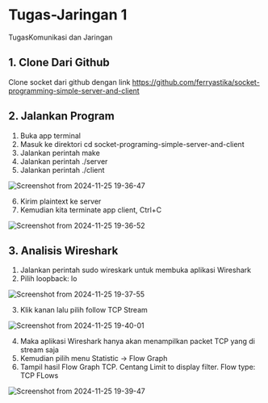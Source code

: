 # Tugas-Jaringan 1
TugasKomunikasi dan Jaringan

## 1. Clone Dari Github
Clone socket dari github dengan link https://github.com/ferryastika/socket-programming-simple-server-and-client

## 2. Jalankan Program
1. Buka app terminal
2. Masuk ke direktori cd socket-programing-simple-server-and-client
3. Jalankan perintah make
4. Jalankan perintah ./server
5. Jalankan perintah ./client
   
![Screenshot from 2024-11-25 19-36-47](https://github.com/user-attachments/assets/48d274fc-60bf-4f22-a267-7b011cffdf84)

6. Kirim plaintext ke server
7. Kemudian kita terminate app client, Ctrl+C

![Screenshot from 2024-11-25 19-36-52](https://github.com/user-attachments/assets/4d0c86f3-64af-4dae-b78b-e87a954df130)


## 3. Analisis Wireshark

1. Jalankan perintah sudo wireskark untuk membuka aplikasi Wireshark
2. Pilih loopback: lo

![Screenshot from 2024-11-25 19-37-55](https://github.com/user-attachments/assets/2a7dd10e-8488-488a-a120-32a88eb638a6)

3. Klik kanan lalu pilih follow TCP Stream

![Screenshot from 2024-11-25 19-40-01](https://github.com/user-attachments/assets/40697b1d-f269-45e7-888e-aca1eec75944)

4. Maka aplikasi Wireshark hanya akan menampilkan packet TCP yang di stream saja
5. Kemudian pilih menu Statistic -> Flow Graph
6. Tampil hasil Flow Graph TCP. Centang Limit to display filter. Flow type: TCP FLows
   
![Screenshot from 2024-11-25 19-39-47](https://github.com/user-attachments/assets/12c5282e-4067-4a7f-afc5-f265a24e82f4)

